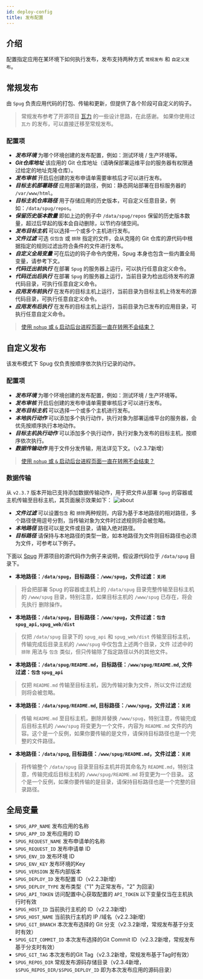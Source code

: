 ```yaml
---
id: deploy-config
title: 发布配置
---
```


## 介绍
配置指定应用在某环境下如何执行发布，发布支持两种方式 `常规发布` 和 `自定义发布`。

## 常规发布
由 `Spug` 负责应用代码的打包、传输和更新，但提供了各个阶段可自定义的钩子。
> 常规发布参考了开源项目 [瓦力](https://github.com/meolu/walle-web) 的一些设计思路，在此感谢。
> 如果你使用过 `瓦力` 的发布，可以直接迁移至常规发布。

### 配置项
- ***发布环境*** 为哪个环境创建的发布配置，例如：测试环境 / 生产环境等。
- ***Git仓库地址*** 该应用的 Git 仓库地址（请确保部署运维平台的服务器有权限通过给定的地址克隆仓库）。
- ***发布审核*** 开启后创建的发布申请单需要审核后才可以进行发布。
- ***目标主机部署路径*** 应用部署的路径，例如：静态网站部署在目标服务器的 `/var/www/html`。
- ***目标主机仓库路径*** 用于存储应用的历史版本，可自定义任意目录，例如：`/data/spug/repos`。
- ***保留历史版本数量*** 即如上边的例子中 `/data/spug/repos` 保留的历史版本数量，超过后早起的版本会自动删除，以节约存储空间。
- ***发布目标主机*** 可以选择一个或多个主机进行发布。
- ***文件过滤*** 可选 `仅包含` 或 `排除` 指定的文件，会从克隆的 Git 仓库的源代码中根据指定的规则过滤出符合条件的文件进行发布。
- ***自定义全局变量*** 可在后边的钩子命令内使用，Spug 本身也包含一些内置全局变量，请参考下文。
- ***代码迁出前执行*** 在部署 `Spug` 的服务器上运行，可以执行任意自定义命令。
- ***代码迁出后执行*** 在部署 `Spug` 的服务器上运行，当前目录为检出后待发布的源代码目录，可执行任意自定义命令。
- ***应用发布前执行*** 在发布的目标主机上运行，当前目录为目标主机上待发布的源代码目录，可执行任意自定义命令。
- ***应用发布后执行*** 在发布的目标主机上运行，当前目录为已发布的应用目录，可执行任意自定义命令。
> [使用 `nohup` 或 `&` 启动后台进程页面一直在转圈不会结束？](/docs/install-error#使用-nohup-启动后台进程页面一直在转圈不会结束？)

## 自定义发布
该发布模式下 Spug 仅负责按顺序依次执行记录的动作。

### 配置项
- ***发布环境*** 为哪个环境创建的发布配置，例如：测试环境 / 生产环境等。
- ***发布审核*** 开启后创建的发布申请单需要审核后才可以进行发布。
- ***发布目标主机*** 可以选择一个或多个主机进行发布。
- ***本地执行动作*** 可以添加多个执行动作，执行对象为部署运维平台的服务器，会优先按顺序执行本地动作。
- ***目标主机执行动作*** 可以添加多个执行动作，执行对象为发布的目标主机，按顺序依次执行。
- ***数据传输动作*** 用于文件分发传输，用法详见下文。（v2.3.7新增）
> [使用 `nohup` 或 `&` 启动后台进程页面一直在转圈不会结束？](/docs/install-error#使用-nohup-启动后台进程页面一直在转圈不会结束？)

### 数据传输
从 `v2.3.7` 版本开始已支持添加数据传输动作，用于把文件从部署 `Spug` 的容器或主机传输至目标主机，其页面展示效果如下：
![about](/images/deploy-config-transfer.png)
- ***文件过滤*** 可以设置`包含` 和 `排除`两种规则，内容为基于本地路径的相对路径，多个路径使用逗号分割，当传输对象为文件时过滤规则将会被忽略。
- ***本地路径*** 路径可以是文件或目录，请输入绝对路径。
- ***目标路径*** 请保持与本地路径的类型一致，如本地路径为文件则目标路径也必须为文件，可参考以下例子。

下面以 [Spug](https://github.com/openspug/spug) 开源项目的源代码作为例子来说明，假设源代码位于 `/data/spug` 目录下。

- **本地路径：`/data/spug`，目标路径：`/www/spug`，文件过滤：`关闭`**
> 将会把部署 Spug 的容器或主机上的 `/data/spug` 目录完整传输至目标主机的 `/www/spug` 目录，特别注意，如果目标主机的 `/www/spug` 已存在，将会先执行
> 删除操作。

- **本地路径：`/data/spug`，目标路径：`/www/spug`，文件过滤：`包含` `spug_api,spug_web/dist`**
>
> 仅把 `/data/spug` 目录下的 `spug_api` 和 `spug_web/dist` 传输至目标主机，传输完成后目录主机的 `/www/spug` 中仅包含上述两个目录，文件
> 过滤中的 `排除` 用法与 `包含` 类似，但只传输除了指定路径以外的其他文件。

- **本地路径：`/data/spug/README.md`，目标路径：`/www/spug/README.md`, 文件过滤：`包含` `spug_api`**

> 仅把 `README.md` 传输至目标主机，因为传输对象为文件，所以文件过滤规则将会被忽略。

- **本地路径：`/data/spug/README.md`, 目标路径：`/www/spug`，文件过滤：`关闭`**

> 传输 `README.md` 至目标主机，删除并替换 `/www/spug`，特别注意，传输完成后目标主机的 `/www/spug` 将变更为一个文件，内容为 `README.md` 
> 文件的内容。这个是一个反例，如果你要传输的是文件，请保持目标路径也是一个完整的文件路径。

- **本地路径：`/data/spug`, 目标路径：`/www/spug/README.md`，文件过滤：`关闭`**

> 将传输整个 `/data/spug` 目录至目标主机并将其命名为 `README.md`，特别注意，传输完成后目标主机的 `/www/spug/README.md` 将变更为一个目录。
> 这个是一个反例，如果你要传输的是目录，请保持目标路径也是一个完整的目录路径。


## 全局变量
- `SPUG_APP_NAME` 发布应用的名称
- `SPUG_APP_ID` 发布应用的 ID
- `SPUG_REQUEST_NAME` 发布申请单的名称
- `SPUG_REQUEST_ID` 发布申请单 ID
- `SPUG_ENV_ID` 发布环境 ID
- `SPUG_ENV_KEY` 发布环境的Key
- `SPUG_VERSION` 发布内部版本
- `SPUG_DEPLOY_ID` 发布配置 ID（v2.2.3新增）
- `SPUG_DEPLOY_TYPE` 发布类型（"1" 为正常发布，"2" 为回滚）
- `SPUG_API_TOKEN` 访问配置中心获取配置的 `API_TOKEN`
以下变量仅当在主机执行时有效
- `SPUG_HOST_ID` 当前执行主机的 ID（v2.2.3新增）
- `SPUG_HOST_NAME` 当前执行主机的 IP /域名（v2.2.3新增）
- `SPUG_GIT_BRANCH` 本次发布选择的 Git 分支（v2.3.2新增，常规发布基于分支时有效）
- `SPUG_GIT_COMMIT_ID` 本次发布选择的Git Commit ID（v2.3.2新增，常规发布基于分支时有效）
- `SPUG_GIT_TAG` 本次发布的Git Tag（v2.3.2新增，常规发布基于Tag时有效）
- `SPUG_REPOS_DIR` 常规发布源码存储目录（v2.3.4新增，`$SPUG_REPOS_DIR/$SPUG_DEPLOY_ID` 即为本次发布应用的源码目录）
